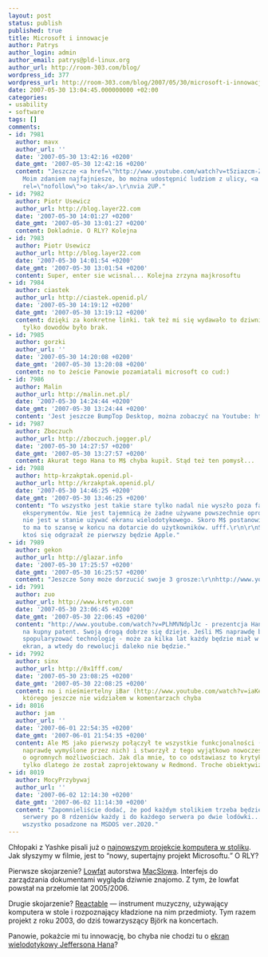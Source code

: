 ```yaml
---
layout: post
status: publish
published: true
title: Microsoft i innowacje
author: Patrys
author_login: admin
author_email: patrys@pld-linux.org
author_url: http://room-303.com/blog/
wordpress_id: 377
wordpress_url: http://room-303.com/blog/2007/05/30/microsoft-i-innowacje/
date: 2007-05-30 13:04:45.000000000 +02:00
categories:
- usability
- software
tags: []
comments:
- id: 7981
  author: mavx
  author_url: ''
  date: '2007-05-30 13:42:16 +0200'
  date_gmt: '2007-05-30 12:42:16 +0200'
  content: "Jeszcze <a href=\"http://www.youtube.com/watch?v=t5ziazcm-ZE\" rel=\"nofollow\">to</a>.
    Moim zdaniem najfajniesze, bo można udostępnić ludziom z ulicy, <a href=\"http://citywall.org/pages/about\"
    rel=\"nofollow\">o tak</a>.\r\nvia 2UP."
- id: 7982
  author: Piotr Usewicz
  author_url: http://blog.layer22.com
  date: '2007-05-30 14:01:27 +0200'
  date_gmt: '2007-05-30 13:01:27 +0200'
  content: Dokladnie. O RLY? Kolejna
- id: 7983
  author: Piotr Usewicz
  author_url: http://blog.layer22.com
  date: '2007-05-30 14:01:54 +0200'
  date_gmt: '2007-05-30 13:01:54 +0200'
  content: Super, enter sie wcisnal... Kolejna zrzyna majkrosoftu
- id: 7984
  author: ciastek
  author_url: http://ciastek.openid.pl/
  date: '2007-05-30 14:19:12 +0200'
  date_gmt: '2007-05-30 13:19:12 +0200'
  content: dzięki za konkretne linki. tak też mi się wydawało to dziwnie znajome,
    tylko dowodów było brak.
- id: 7985
  author: gorzki
  author_url: ''
  date: '2007-05-30 14:20:08 +0200'
  date_gmt: '2007-05-30 13:20:08 +0200'
  content: no to żeście Panowie pozamiatali microsoft co cud:)
- id: 7986
  author: Malin
  author_url: http://malin.net.pl/
  date: '2007-05-30 14:24:44 +0200'
  date_gmt: '2007-05-30 13:24:44 +0200'
  content: 'Jest jeszcze BumpTop Desktop, można zobaczyć na Youtube: http://www.youtube.com/watch?v=M0ODskdEPnQ'
- id: 7987
  author: Zboczuch
  author_url: http://zboczuch.jogger.pl/
  date: '2007-05-30 14:27:57 +0200'
  date_gmt: '2007-05-30 13:27:57 +0200'
  content: Akurat tego Hana to M$ chyba kupił. Stąd też ten pomysł...
- id: 7988
  author: http-krzakptak.openid.pl-
  author_url: http://krzakptak.openid.pl/
  date: '2007-05-30 14:46:25 +0200'
  date_gmt: '2007-05-30 13:46:25 +0200'
  content: "To wszystko jest takie stare tylko nadal nie wyszło poza fazę nieśmiałych
    eksperymentów. Nie jest tajemnicą że żadne używane powszechnie oprogramowanie
    nie jest w stanie używać ekranu wielodotykowego. Skoro M$ postanowil to spopularyzować
    to ma to szansę w końcu na dotarcie do użytkowników. ufff.\r\n\r\nSwego czasu
    ktoś się odgrażał że pierwszy będzie Apple."
- id: 7989
  author: gekon
  author_url: http://glazar.info
  date: '2007-05-30 17:25:57 +0200'
  date_gmt: '2007-05-30 16:25:57 +0200'
  content: "Jeszcze Sony może dorzucić swoje 3 grosze:\r\nhttp://www.youtube.com/watch?v=BQov4chYcKI"
- id: 7991
  author: zuo
  author_url: http://www.kretyn.com
  date: '2007-05-30 23:06:45 +0200'
  date_gmt: '2007-05-30 22:06:45 +0200'
  content: "http://www.youtube.com/watch?v=PLhMVNdplJc - prezentcja Hana.\r\n\r\nWygląda
    na kupny patent. Swoją drogą dobrze się dzieje. Jeśli MS naprawdę będzie chciał
    spopularyzować technologię - może za kilka lat każdy będzie miał w domu wielodotykowy
    ekran, a wtedy do rewolucji daleko nie będzie."
- id: 7992
  author: sinx
  author_url: http://0x1fff.com/
  date: '2007-05-30 23:08:25 +0200'
  date_gmt: '2007-05-30 22:08:25 +0200'
  content: no i nieśmiertelny iBar (http://www.youtube.com/watch?v=iaKehq6qsdY) -
    którego jeszcze nie widziałem w komentarzach chyba
- id: 8016
  author: jam
  author_url: ''
  date: '2007-06-01 22:54:35 +0200'
  date_gmt: '2007-06-01 21:54:35 +0200'
  content: Ale MS jako pierwszy połączył te wszystkie funkcjonalności (notabene niektóre
    naprawdę wymyślone przez nich) i stworzył z tego wyjątkowo nowoczesną maszynę
    o ogromnych możliwościach. Jak dla mnie, to co odstawiasz to krytyka produktu
    tylko dlatego że został zaprojektowany w Redmond. Troche obiektywizmu.... :|
- id: 8019
  author: MocyPrzybywaj
  author_url: ''
  date: '2007-06-02 12:14:30 +0200'
  date_gmt: '2007-06-02 11:14:30 +0200'
  content: "Zapomnieliście dodać, że pod każdym stolikiem trzeba będzie trzymać 2
    serwery po 8 rdzeniów każdy i do każdego serwera po dwie lodówki...\r\nOczywiście
    wszystko posadzone na MSDOS ver.2020."
---
```

<p>Chłopaki z Yashke pisali już o <a href="http://yashke.com/2007/05/30/komputer-w-stoliku-microsoft-szaleje/">najnowszym projekcie komputera w stoliku</a>. Jak słyszymy w filmie, jest to <q>nowy, supertajny projekt Microsoftu.</q> O RLY?</p>

<p>Pierwsze skojarzenie? <a href="http://www.youtube.com/watch?v=GkrM4ymkiDo">Lowfat</a> autorstwa <a href="http://macslow.thepimp.net/">MacSlowa</a>. Interfejs do zarządzania dokumentami wygląda dziwnie znajomo. Z tym, że lowfat powstał na przełomie lat 2005/2006.</p>

<p>Drugie skojarzenie? <a href="http://mtg.upf.edu/reactable/?media">Reactable</a> — instrument muzyczny, używający komputera w stole i rozpoznający kładzione na nim przedmioty. Tym razem projekt z roku 2003, do dziś towarzyszący Björk na koncertach.</p>

<p>Panowie, pokażcie mi tu innowację, bo chyba nie chodzi tu o <a href="http://cs.nyu.edu/%7Ejhan/ftirtouch/">ekran wielodotykowy Jeffersona Hana</a>?</p>
